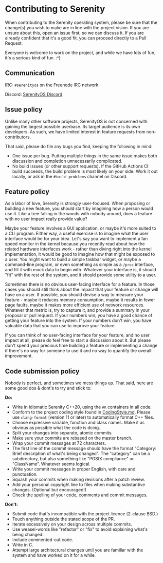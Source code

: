 # Contributing to Serenity

When contributing to the Serenity operating system, please be sure that the change(s) you wish to make are in line with the project vision. If you are unsure about this, open an issue first, so we can discuss it. If you are already confident that it's a good fit, you can proceed directly to a Pull Request.

Everyone is welcome to work on the project, and while we have lots of fun, it's a serious kind of fun. :^)

## Communication

IRC: `#serenityos` on the Freenode IRC network.

Discord: [SerenityOS Discord](https://discord.com/invite/29gCcKsXkF)

## Issue policy

Unlike many other software projects, SerenityOS is not concerned with gaining the largest possible userbase. Its target audience is its own developers. As such, we have limited interest in feature requests from non-contributors.

That said, please do file any bugs you find, keeping the following in mind:

* One issue per bug. Putting multiple things in the same issue makes both discussion and completion unnecessarily complicated.
* No build issues (or other support requests). If the GitHub Actions CI build succeeds, the build problem is most likely on your side. Work it out locally, or ask in the `#build-problems` channel on Discord.

## Feature policy

As a labor of love, Serenity is strongly user-focused. When proposing or building a new feature, you should start by imagining how a person would use it. Like a tree falling in the woods with nobody around, does a feature with no user impact really provide value?

Maybe your feature involves a GUI application, or maybe it's more suited to a CLI program. Either way, a useful exercise is to imagine what the user interface would be for your idea. Let's say you want to implement a fan speed monitor in the kernel because you recently read about how the related hardware interfaces work - rather than diving right into the kernel implementation, it would be good to imagine how that might be exposed to a user. You might want to build a simple taskbar widget, or maybe a command-line program, or even something as simple as a `/proc` interface, and fill it with mock data to begin with. Whatever your interface is, it should "fit" with the rest of the system, and it should provide some utility to a user.

Sometimes there is no obvious user-facing interface for a feature. In those cases you should still think about the impact that your feature or change will have on a user. If possible, you should devise a way to measure your feature - maybe it reduces memory consumption, maybe it results in fewer page faults, maybe it makes more efficient use of network resources. Whatever that metric is, try to capture it, and provide a summary in your proposal or pull request. If your numbers win, you have a good chance of getting your feature into the system. If your numbers don't win, you have valuable data that you can use to improve your feature.

If you can think of no user-facing interface for your feature, and no user impact at all, please do feel free to start a discussion about it. But please don't spend your precious time building a feature or implementing a change if there's no way for someone to use it and no way to quantify the overall improvement.

## Code submission policy

Nobody is perfect, and sometimes we mess things up. That said, here are some good dos & dont's to try and stick to:

**Do:**

* Write in idiomatic Serenity C++20, using the `AK` containers in all code.
* Conform to the project coding style found in [CodingStyle.md](https://github.com/SerenityOS/serenity/blob/master/Documentation/CodingStyle.md). Please use `clang-format` (version 11 or later) to automatically format C++ files.
* Choose expressive variable, function and class names. Make it as obvious as possible what the code is doing.
* Split your changes into separate, atomic commits.
* Make sure your commits are rebased on the master branch.
* Wrap your commit messages at 72 characters.
* The first line of the commit message should have the format "Category: Brief description of what's being changed". The "category" can be a subdirectory, but also something like "POSIX compliance" or "ClassName". Whatever seems logical.
* Write your commit messages in proper English, with care and punctuation.
* Squash your commits when making revisions after a patch review.
* Add your personal copyright line to files when making substantive changes. (Optional but encouraged!)
* Check the spelling of your code, comments and commit messages.

**Don't:**

* Submit code that's incompatible with the project licence (2-clause BSD.)
* Touch anything outside the stated scope of the PR.
* Iterate excessively on your design across multiple commits.
* Use weasel-words like "refactor" or "fix" to avoid explaining what's being changed.
* Include commented-out code.
* Write in C.
* Attempt large architectural changes until you are familiar with the system and have worked on it for a while.

